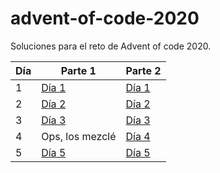 # advent-of-code-2020

Soluciones para el reto de Advent of code 2020. 

| Día   | Parte 1 | Parte 2 |
| ----- | ------- | ------- |
|   1   | [Día 1](src/day1/index.js) | [Día 1](src/day1/index.js) |
|   2   | [Día 2](src/day2/part1.js) | [Día 2](src/day2/part2.js) |
|   3   | [Día 3](src/day3/part1.js) | [Día 3](src/day3/part2.js) |
|   4   | Ops, los mezclé | [Día 4](src/day4/part1.js) |
|   5   | [Día 5](src/day5/part1.js) | [Día 5](src/day5/part2.js) |
